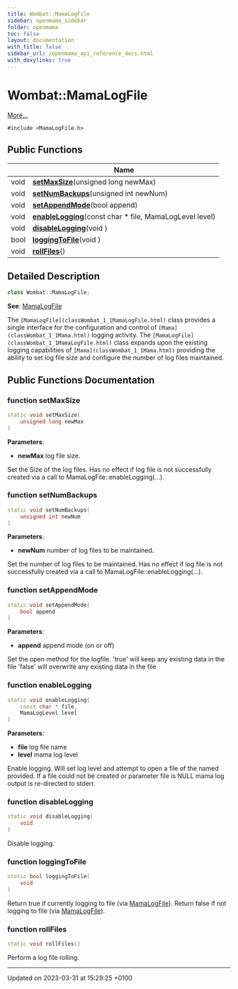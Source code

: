 ```yaml
---
title: Wombat::MamaLogFile
sidebar: openmama_sidebar
folder: openmama
toc: false
layout: documentation
with_title: false
sidebar_url: /openmama_api_reference_docs.html
with_doxylinks: true
---
```


# Wombat::MamaLogFile



 [More...](#detailed-description)


`#include <MamaLogFile.h>`

## Public Functions

|                | Name           |
| -------------- | -------------- |
| void | **[setMaxSize](classWombat_1_1MamaLogFile.html#function-setmaxsize)**(unsigned long newMax) |
| void | **[setNumBackups](classWombat_1_1MamaLogFile.html#function-setnumbackups)**(unsigned int newNum) |
| void | **[setAppendMode](classWombat_1_1MamaLogFile.html#function-setappendmode)**(bool append) |
| void | **[enableLogging](classWombat_1_1MamaLogFile.html#function-enablelogging)**(const char * file, MamaLogLevel level) |
| void | **[disableLogging](classWombat_1_1MamaLogFile.html#function-disablelogging)**(void ) |
| bool | **[loggingToFile](classWombat_1_1MamaLogFile.html#function-loggingtofile)**(void ) |
| void | **[rollFiles](classWombat_1_1MamaLogFile.html#function-rollfiles)**() |

## Detailed Description

```cpp
class Wombat::MamaLogFile;
```


**See**: [MamaLogFile](classWombat_1_1MamaLogFile.html)

The `[MamaLogFile](classWombat_1_1MamaLogFile.html)` class provides a single interface for the configuration and control of `[Mama](classWombat_1_1Mama.html)` logging activity. The `[MamaLogFile](classWombat_1_1MamaLogFile.html)` class expands upon the existing logging capabilities of `[Mama](classWombat_1_1Mama.html)` providing the ability to set log file size and configure the number of log files maintained.

## Public Functions Documentation

### function setMaxSize

```cpp
static void setMaxSize(
    unsigned long newMax
)
```


**Parameters**: 

  * **newMax** log file size. 


Set the Size of the log files. Has no effect if log file is not successfully created via a call to MamaLogFile::enableLogging(...).


### function setNumBackups

```cpp
static void setNumBackups(
    unsigned int newNum
)
```


**Parameters**: 

  * **newNum** number of log files to be maintained. 


Set the number of log files to be maintained. Has no effect if log file is not successfully created via a call to MamaLogFile::enableLogging(...).


### function setAppendMode

```cpp
static void setAppendMode(
    bool append
)
```


**Parameters**: 

  * **append** append mode (on or off) 


Set the open method for the logfile. 'true' will keep any existing data in the file 'false' will overwrite any existing data in the file 


### function enableLogging

```cpp
static void enableLogging(
    const char * file,
    MamaLogLevel level
)
```


**Parameters**: 

  * **file** log file name 
  * **level** mama log level 


Enable logging. Will set log level and attempt to open a file of the named provided. If a file could not be created or parameter file is NULL mama log output is re-directed to stderr.


### function disableLogging

```cpp
static void disableLogging(
    void 
)
```


Disable logging. 


### function loggingToFile

```cpp
static bool loggingToFile(
    void 
)
```


Return true if currently logging to file (via [MamaLogFile](classWombat_1_1MamaLogFile.html)). Return false if not logging to file (via [MamaLogFile](classWombat_1_1MamaLogFile.html)). 


### function rollFiles

```cpp
static void rollFiles()
```


Perform a log file rolling. 


-------------------------------

Updated on 2023-03-31 at 15:29:25 +0100